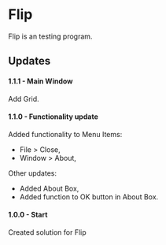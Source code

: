 # Flip

Flip is an testing program.

## Updates

#### 1.1.1 - Main Window
Add Grid.

#### 1.1.0 - Functionality update
Added functionality to Menu Items:
- File > Close,
- Window > About,

Other updates:
- Added About Box,
- Added function to OK button in About Box.

#### 1.0.0 - Start
Created solution for Flip
